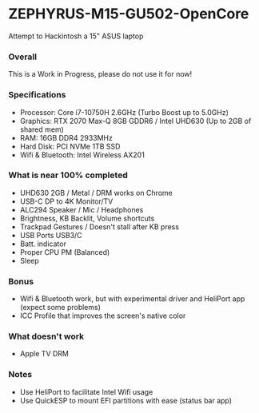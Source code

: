 # ZEPHYRUS-M15-GU502-OpenCore
Attempt to Hackintosh a 15" ASUS laptop

### Overall
This is a Work in Progress, please do not use it for now!

### Specifications
* Processor: Core i7-10750H 2.6GHz (Turbo Boost up to 5.0GHz)
* Graphics: RTX 2070 Max-Q 8GB GDDR6 / Intel UHD630 (Up to 2GB of shared mem)
* RAM: 16GB DDR4 2933MHz
* Hard Disk: PCI NVMe 1TB SSD
* Wifi & Bluetooth: Intel Wireless AX201

### What is near 100% completed
* UHD630 2GB / Metal / DRM works on Chrome
* USB-C DP to 4K Monitor/TV
* ALC294 Speaker / Mic / Headphones
* Brightness, KB Backlit, Volume shortcuts
* Trackpad Gestures / Doesn't stall after KB press
* USB Ports USB3/C
* Batt. indicator
* Proper CPU PM (Balanced)
* Sleep

### Bonus
* Wifi & Bluetooth work, but with experimental driver and HeliPort app (expect some problems)
* ICC Profile that improves the screen's native color

### What doesn't work
* Apple TV DRM

### Notes
* Use HeliPort to facilitate Intel Wifi usage
* Use QuickESP to mount EFI partitions with ease (status bar app)
